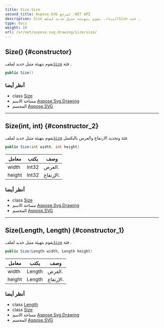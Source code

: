 ```yaml
---
title: Size.Size
second_title: Aspose.SVG لمرجع .NET API
description: Size البناء. يقوم بتهيئة مثيل جديد لملفSize فئة .
type: docs
weight: 10
url: /ar/net/aspose.svg.drawing/size/size/
---
```

## Size() {#constructor}

يقوم بتهيئة مثيل جديد لملف[`Size`](../) فئة .

```csharp
public Size()
```

### أنظر أيضا

* class [Size](../)
* مساحة الاسم [Aspose.Svg.Drawing](../../size/)
* المجسم [Aspose.SVG](../../../)

---

## Size(int, int) {#constructor_2}

يقوم بتهيئة مثيل جديد لملف[`Size`](../) فئة وتحديد الارتفاع والعرض بالبكسل.

```csharp
public Size(int width, int height)
```

| معامل | يكتب | وصف |
| --- | --- | --- |
| width | Int32 | العرض. |
| height | Int32 | الإرتفاع. |

### أنظر أيضا

* class [Size](../)
* مساحة الاسم [Aspose.Svg.Drawing](../../size/)
* المجسم [Aspose.SVG](../../../)

---

## Size(Length, Length) {#constructor_1}

يقوم بتهيئة مثيل جديد لملف[`Size`](../) فئة .

```csharp
public Size(Length width, Length height)
```

| معامل | يكتب | وصف |
| --- | --- | --- |
| width | Length | العرض. |
| height | Length | الإرتفاع. |

### أنظر أيضا

* class [Length](../../length/)
* class [Size](../)
* مساحة الاسم [Aspose.Svg.Drawing](../../size/)
* المجسم [Aspose.SVG](../../../)


